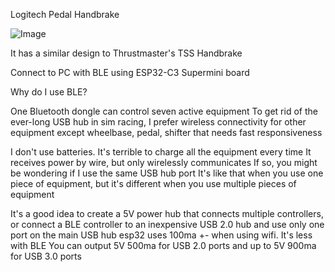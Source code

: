 

Logitech Pedal Handbrake


![Image](https://github.com/user-attachments/assets/50515628-e311-4f7b-91a3-71cbbbf2b31b)


It has a similar design to Thrustmaster's TSS Handbrake

Connect to PC with BLE using ESP32-C3 Supermini board

Why do I use BLE?

One Bluetooth dongle can control seven active equipment
To get rid of the ever-long USB hub in sim racing, I prefer wireless connectivity for other equipment except wheelbase, pedal, shifter that needs fast responsiveness

I don't use batteries. It's terrible to charge all the equipment every time
It receives power by wire, but only wirelessly communicates 
If so, you might be wondering if I use the same USB hub port
It's like that when you use one piece of equipment, but it's different when you use multiple pieces of equipment

It's a good idea to create a 5V power hub that connects multiple controllers, or connect a BLE controller to an inexpensive USB 2.0 hub and use only one port on the main USB hub
esp32 uses 100ma +- when using wifi. It's less with BLE 
You can output 5V 500ma for USB 2.0 ports and up to 5V 900ma for USB 3.0 ports
